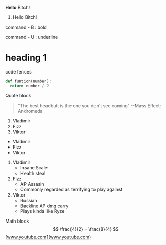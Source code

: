 **Hello** Bitch!

1. Hello Bitch!



command - B  : bold 

command - U : underline

# heading 1

code fences

```python
def funtion(number):
  return number / 2
```



Quote block

> "The best headbutt is the one you don't see coming" --Mass Effect: Andromeda





1. Vladimir
2. Fizz
3. Viktor



- Vladimir
- Fizz
- Viktor



1. Vladimir
   - Insane Scale
   - Health steal
2. Fizz
   - AP Assasin
   - Commonly regarded as terrifying to play against
3. Viktor
   - Russian
   - Backline AP dmg carry
   - Plays kinda like Ryze



Math block
$$
\frac{4}{2} = \frac{8}{4}
$$
[www.youtube.com](www.youtube.com)



















